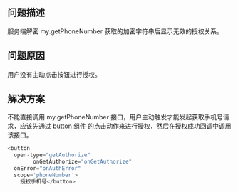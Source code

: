 ## 问题描述 
服务端解密 my.getPhoneNumber 获取的加密字符串后显示无效的授权关系。 

## 问题原因
用户没有主动点击按钮进行授权。 

## 解决方案
不能直接调用 my.getPhoneNumber 接口，用户主动触发才能发起获取手机号请求，应该先通过 [button 组件](https://opendocs.alipay.com/mini/component/button) 的点击动作来进行授权，然后在授权成功回调中调用该接口。
```javascript
<button 
  open-type="getAuthorize"
        onGetAuthorize="onGetAuthorize" 
  onError="onAuthError" 
  scope='phoneNumber'>
    授权手机号</button>
```
